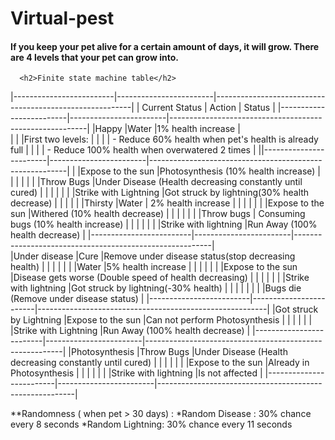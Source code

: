 # Virtual-pest
<div class="ui container"> 
      <h4>If you keep your pet alive for a certain amount of days, it will grow. There are 4 levels that your pet can grow into.</h4>
                                           
      <h2>Finite state machine table</h2>
|-------------------------|------------------------|---------------------------------------------------------|
|     Current Status      |       Action           |                      Status                             |
|-------------------------|------------------------|---------------------------------------------------------|
|Happy                    |Water                   |1% health increase                                       |  
|                         |                        |First two levels:                                        |
|                         |                        |  - Reduce 60% health when pet's health is already full  |
|                         |                        |  - Reduce 100% health when overwatered 2 times          |
||------------------------|------------------------|---------------------------------------------------------|
|                         |Expose to the sun       |Photosynthesis (10% health increase)                     |
|                         |                        |                                                         |
|                         |Throw Bugs              |Under Disease (Health decreasing constantly until cured) |
|                         |                        |                                                         |
|                         |Strike with Lightning   |Got struck by lightning(30% health decrease)             |
|                         |                        |                                                         |
|Thirsty                  |Water                   | 2% health increase                                      |
|                         |                        |                                                         |
|                         |Expose to the sun       |Withered (10% health decrease)                           |
|                         |                        |                                                         |
|                         |Throw bugs              | Consuming bugs (10% health increase)                    |
|                         |                        |                                                         |
|                         |Strike with lightning   |Run Away (100% health decrease)                          |
|-------------------------|------------------------|---------------------------------------------------------|   
|Under disease            |Cure                    |Remove under disease status(stop decreasing health)      |
|                         |                        |                                                         |
|                         |Water                   |5% health increase                                       |
|                         |                        |                                                         |
|                         |Expose to the sun       |Disease gets worse (Double speed of health decreasing)   |
|                         |                        |                                                         |
|                         |Strike with lightning   |Got struck by lightning(-30% health)                     |
|                         |                        |                                                         |
|                         |                        |Bugs die (Remove under disease status)                   |
|-------------------------|------------------------|---------------------------------------------------------|
|Got struck by Lightning  |Expose to the sun       |Can not perform Photosynthesis                           |
|                         |                        |                                                         |
|                         |Strike with Lightning   |Run Away (100% health decrease)                          |
|-------------------------|------------------------|---------------------------------------------------------|
|Photosynthesis           |Throw Bugs              |Under Disease (Health decreasing constantly until cured) |
|                         |                        |                                                         |
|                         |Expose to the sun       |Already in Photosynthesis                                |
|                         |                        |                                                         |
|                         |Strike with lightning   |Is not affected                                          |
|-------------------------|------------------------|---------------------------------------------------------|  
  

**Randomness ( when pet > 30 days) :
    *Random Disease : 30% chance every 8 seconds
    *Random Lightning: 30% chance every 11 seconds
